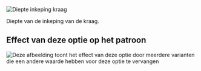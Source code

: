 ![Diepte inkeping kraag](collarnotchdepth.svg)

Diepte van de inkeping van de kraag.

## Effect van deze optie op het patroon

![Deze afbeelding toont het effect van deze optie door meerdere varianten die een andere waarde hebben voor deze optie te vervangen](jaeger_collarnotchdepth_sample.svg "Effect van deze optie op het patroon")
